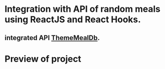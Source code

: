 # Integration with API of random meals using ReactJS and React Hooks.

## integrated API [ThemeMealDb](https://www.themealdb.com/api.php).

# Preview of project


